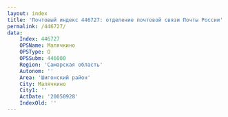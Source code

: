 ```yaml
---
layout: index
title: 'Почтовый индекс 446727: отделение почтовой связи Почты России'
permalink: /446727/
data:
    Index: 446727
    OPSName: Малячкино
    OPSType: О
    OPSSubm: 446000
    Region: 'Самарская область'
    Autonom: ''
    Area: 'Шигонский район'
    City: Малячкино
    City1: ''
    ActDate: '20050928'
    IndexOld: ''
---
```


